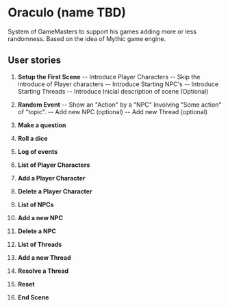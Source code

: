 # Oraculo (name TBD)
System of GameMasters to support his games adding more or less randomness. Based on the idea of Mythic game engine.

## User stories

1. **Setup the First Scene**
-- Introduce Player Characters
-- Skip the introduce of Player characters
-- Introduce Starting NPC's
-- Introduce Starting Threads
-- Introduce Inicial description of scene (Optional)

2. **Random Event**
-- Show an "Action" by a "NPC" Involving "Some action" of "topic". 
-- Add new NPC (optional)
-- Add new Thread (optional)

3. **Make a question**
4. **Roll a dice**
5. **Log of events**
6. **List of Player Characters**
7. **Add a Player Character**
8. **Delete a Player Character**
9. **List of NPCs**
10. **Add a new NPC**
11. **Delete a NPC**
12. **List of Threads**
13. **Add a new Thread**
14. **Resolve a Thread**
15. **Reset**
16. **End Scene**
